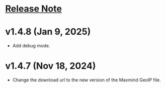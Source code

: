 [Release Note](https://bsscommerce.com/magento-2-geoip-auto-switch-store-extension.html)
=============

v1.4.8 (Jan 9, 2025)
=============
* Add debug mode.

v1.4.7 (Nov 18, 2024)
=============
* Change the download url to the new version of the Maxmind GeoIP file.
